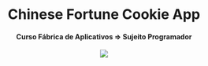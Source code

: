 <h1 align='center'>Chinese Fortune Cookie App</h1>
<h4 align='center'>Curso Fábrica de Aplicativos => Sujeito Programador</h4>
<p align='center'>
  <img src='https://scontent.fbfh9-1.fna.fbcdn.net/v/t39.30808-6/287578302_117279571000929_6210395819036071963_n.jpg?_nc_cat=101&ccb=1-7&_nc_sid=730e14&_nc_aid=0&_nc_ohc=aahjlOv6QfsAX9GNRSP&_nc_ht=scontent.fbfh9-1.fna&oh=00_AT-tYy_c0VjaJNZ7jDQc4UL0LCZeXuOf4Muyz62R_oBOMA&oe=62C88AFC'></img>
</p>
